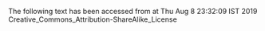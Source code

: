 The following text has been accessed from at Thu Aug 8 23:32:09 IST 2019
Creative_Commons_Attribution-ShareAlike_License
